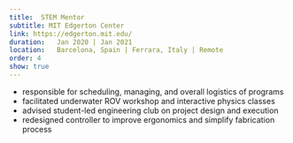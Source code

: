 ```yaml
---
title:  STEM Mentor
subtitle: MIT Edgerton Center
link: https://edgerton.mit.edu/
duration:   Jan 2020 | Jan 2021
location:   Barcelona, Spain | Ferrara, Italy | Remote
order: 4
show: true
---
```


- responsible for scheduling, managing, and overall logistics of programs
- facilitated underwater ROV workshop and interactive physics classes
- advised student-led engineering club on project design and execution
- redesigned controller to improve ergonomics and simplify fabrication process